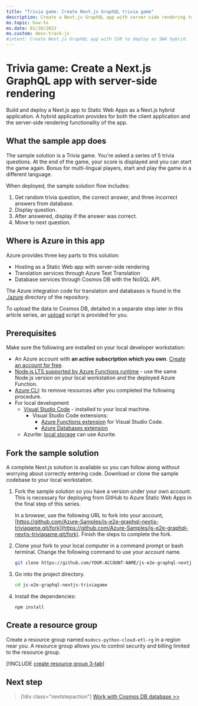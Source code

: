 ```yaml
---
title: "Trivia game: Create Next.js GraphQL trivia game"
description: Create a Next.js GraphQL app with server-side rendering to generate a trivia game.
ms.topic: how-to
ms.date: 01/10/2023
ms.custom: devx-track-js
#intent: Create Next.js GraphQL app with SSR to deploy as SWA hybrid. 
---
```


# Trivia game: Create a Next.js GraphQL app with server-side rendering

Build and deploy a Next.js app to Static Web Apps as a Next.js hybrid application. A hybrid application provides for both the client application and the server-side rendering functionality of the app. 

## What the sample app does

The sample solution is a Trivia game. You're asked a series of 5 trivia questions. At the end of the game, your score is displayed and you can start the game again. Bonus for multi-lingual players, start and play the game in a different language.

When deployed, the sample solution flow includes:

1. Get random trivia question, the correct answer, and three incorrect answers from database.
1. Display question. 
1. After answered, display if the answer was correct.
1. Move to next question. 

## Where is Azure in this app

Azure provides three key parts to this solution:

* Hosting as a Static Web app with server-side rendering
* Translation services through Azure Text Translation
* Database services through Cosmos DB with the NoSQL API.

The Azure integration code for translation and databases is found in the [./azure](https://github.com/Azure-Samples/js-e2e-graphql-nextjs-triviagame/tree/main/azure) directory of the repository.

To upload the data to Cosmos DB, detailed in a separate step later in this article series, an [upload](https://github.com/Azure-Samples/js-e2e-graphql-nextjs-triviagame/blob/main/azure/uploadData.ts) script is provided for you.

## Prerequisites

Make sure the following are installed on your local developer workstation:

- An Azure account with **an active subscription which you own**. [Create an account for free](https://azure.microsoft.com/free/?WT.mc_id=A261C142F). 
- [Node.js LTS supported by Azure Functions runtime](https://nodejs.org/en/download) - use the same Node.js version on your local workstation and the deployed Azure Function.
- [Azure CLI](/cli/azure/install-azure-cli): to remove resources after you completed the following procedure.
- For local development
    - [Visual Studio Code](https://code.visualstudio.com/) - installed to your local machine. 
        - Visual Studio Code extensions:
            - [Azure Functions extension](https://marketplace.visualstudio.com/items?itemName=ms-azuretools.vscode-azurefunctions) for Visual Studio Code.
            - [Azure Databases extension](https://marketplace.visualstudio.com/items?itemName=ms-azuretools.vscode-cosmosdb)
    - Azurite: [local storage](/azure/storage/common/storage-use-azurite?tabs=visual-studio) can use Azurite.

## Fork the sample solution

A complete Next.js solution is available so you can follow along without worrying about correctly entering code. Download or clone the sample codebase to your local workstation. 

1. Fork the sample solution so you have a version under your own account. This is necessary for deploying from GitHub to Azure Static Web Apps in the final step of this series. 

    In a browser, use the following URL to fork into your account, [https://github.com/Azure-Samples/js-e2e-graphql-nextjs-triviagame.git/fork](https://github.com/Azure-Samples/js-e2e-graphql-nextjs-triviagame.git/fork). Finish the steps to complete the fork.

1. Clone your fork to your local computer in a command prompt or bash terminal. Change the following command to use your account name.

    ```bash
    git clone https://github.com/YOUR-ACCOUNT-NAME/js-e2e-graphql-nextjs-triviagame.git
    ```

1. Go into the project directory. 

    ```bash
    cd js-e2e-graphql-nextjs-triviagame
    ```

1. Install the dependencies:

    ```Console
    npm install
    ```

## Create a resource group

Create a resource group named `msdocs-python-cloud-etl-rg` in a region near you. A resource group allows you to control security and billing limited to the resource group. 

[!INCLUDE [create resource group 3-tab](../../../../includes/create-resource-group.md)]

## Next step

> [!div class="nextstepaction"]
> [Work with Cosmos DB database >>](create-database-upload-data.md)